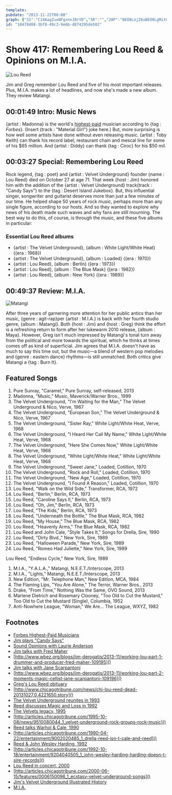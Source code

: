 ```yaml
---
template: 
pubdate: "2013-11-22T00:00"
graph: {"31":"C14AagZuxNFgxnnJ8rYD","5R":"","2AP":"BEO0LnjZ6uBEO0LgMit6X6cfdgMit6BHm1GgMit6"}
id: "10478488-3bf8-49c3-9e6b-d874295de502"
---
```






# Show 417: Remembering Lou Reed & Opinions on M.I.A.

![Lou Reed](https://static.soundopinions.org/images/2013/loureed.jpg)

Jim and Greg remember Lou Reed and five of his most important releases. Plus, M.I.A. makes a lot of headlines, and now she's made a new album. They review Matangi.



## 00:01:49 Intro: Music News

{artist : Madonna} is the world's [highest-paid](http://www.forbes.com/sites/zackomalleygreenburg/2013/11/19/the-worlds-highest-paid-musicians-2013/) musician according to {tag : *Forbes*}. (Insert {track : "Material Girl"} joke here.) But, more surprising is how well some artists have done without even releasing music. {artist : Toby Keith} can thank his record label, restaurant chain and mescal line for some of his $65 million. And {artist : Diddy} can thank {tag : Ciroc} for his $50 mil.



## 00:03:27 Special: Remembering Lou Reed

Rock legend, {tag : poet} and {artist : Velvet Underground} founder {name : Lou Reed} died on October 27 at age 71. That week {host : Jim} honored him with the addition of the {artist : Velvet Underground} track{track : "Candy Says"} to the {tag : Desert Island Jukebox}. But, this influential singer, songwriter and guitarist deserves more than just a few minutes of our time. He helped shape 50 years of rock music, perhaps more than any single figure, according to our hosts. And so they wanted to explore why news of his death made such waves and why fans are still mourning. The best way to do this, of course, is through the music, and these five albums in particular:


### Essential Lou Reed albums

- {artist : The Velvet Underground}, {album : White Light/White Heat} ({era : 1968})
- {artist : The Velvet Underground}, {album : Loaded} ({era : 1970})
- {artist : Lou Reed}, {album : Berlin} ({era : 1973})
- {artist : Lou Reed}, {album : The Blue Mask} ({era : 1982})
- {artist : Lou Reed}, {album : New York} ({era : 1989})



## 00:49:37 Review: M.I.A.

![Matangi](https://static.soundopinions.org/assets/417/2AP0.jpg)

After three years of garnering more attention for her public antics than her music, {genre : agit-rap}per {artist : M.I.A.} is back with her fourth studio genre, {album : Matangi}. Both {host : Jim} and {host : Greg} think the effort is a refreshing return to form after her lukewarm 2010 release, {album : Maya}. However, Greg isn't much impressed by Matangi's tonal turn away from the political and more towards the spiritual, which he thinks at times comes off as kind of superficial. Jim agrees that M.I.A. doesn't have as much to say this time out, but the music—a blend of western pop melodies and {genre : eastern dance} rhythms—is still unmatched. Both critics give Matangi a {tag : Burn It}.



## Featured Songs

1. Pure Sunray, "Caramel," Pure Sunray, self-released, 2013
2. Madonna, "Music," Music, Maverick/Warner Bros., 1999
3. The Velvet Underground, "I'm Waiting for the Man," The Velvet Underground & Nico, Verve, 1967
4. The Velvet Underground, "European Son," The Velvet Underground & Nico, Verve, 1967
5. The Velvet Underground, "Sister Ray," White Light/White Heat, Verve, 1968
6. The Velvet Underground, "I Heard Her Call My Name," White Light/White Heat, Verve, 1968
7. The Velvet Underground, "Here She Comes Now," White Light/White Heat, Verve, 1968
8. The Velvet Underground, "White Light/White Heat," White Light/White Heat, Verve, 1968
9. The Velvet Underground, "Sweet Jane," Loaded, Cotillion, 1970
10. The Velvet Underground, "Rock and Roll," Loaded, Cotillion, 1970
11. The Velvet Underground, "New Age," Loaded, Cotillion, 1970
12. The Velvet Underground, "I Found A Reason," Loaded, Cotillion, 1970
13. Lou Reed, "Walk on the Wild Side," Transformer, RCA, 1972
14. Lou Reed, "Berlin," Berlin, RCA, 1973
15. Lou Reed, "Caroline Says II," Berlin, RCA, 1973
16. Lou Reed, "Oh, Jim," Berlin, RCA, 1973
17. Lou Reed, "The Kids," Berlin, RCA, 1973
18. Lou Reed, "Underneath the Bottle," The Blue Mask, RCA, 1982
19. Lou Reed, "My House," The Blue Mask, RCA, 1982
20. Lou Reed, "Heavenly Arms," The Blue Mask, RCA, 1982
21. Lou Reed and John Cale, "Style Takes It," Songs for Drella, Sire, 1990
22. Lou Reed, "Dirty Blvd.," New York, Sire, 1989
23. Lou Reed, "Halloween Parade," New York, Sire, 1989
24. Lou Reed, "Romeo Had Juliette," New York, Sire, 1989

Lou Reed, "Endless Cycle," New York, Sire, 1989

1. M.I.A., "Y.A.L.A.," Matangi, N.E.E.T./Interscope, 2013
2. M.I.A., "Lights," Matangi, N.E.E.T./Interscope, 2013
3. New Edition, "Mr. Telephone Man," New Edition, MCA, 1984
4. The Flaming Lips, "You Are Alone," The Terror, Warner Bros., 2013
5. Drake, "From Time," Nothing Was the Same, OVO Sound, 2013
6. Marlene Dietrich and Rosemary Clooney, "Too Old to Cut the Mustard," Too Old to Cut the Mustard (Single), Columbia, 1952
7. Anti-Nowhere League, "Woman," We Are… The League, WXYZ, 1982



## Footnotes

- [Forbes Highest-Paid Musicians](http://www.forbes.com/sites/zackomalleygreenburg/2013/11/19/the-worlds-highest-paid-musicians-2013/)
- [Jim plays "Candy Says"](http://dev.soundopinions.org/show/414/dij/jim)
- [Sound Opinions with Laurie Anderson](http://dev.soundopinions.org/show/127)
- [Jim talks with Fred Maher]()
- [http://www.wbez.org/blogs/jim-derogatis/2013-11/working-lou-part-1-drummer-and-producer-fred-maher-109195]()
- [Jim talks with Jane Scarpantoni]()
- [http://www.wbez.org/blogs/jim-derogatis/2013-11/working-lou-part-2-moments-magic-cellist-jane-scarpantoni-109196]()
- [Greg's Lou Reed obituary]()
- [http://www.chicagotribune.com/news/chi-lou-reed-dead-20131027,0,4221650.story]()
- [The Velvet Underground reunites in 1993](http://articles.chicagotribune.com/1993-11-21/entertainment/9311210063_1_cale-sterling-morrison-velvets)
- [Reed discusses Magic and Loss in 1992](http://articles.chicagotribune.com/2013-10-27/news/chi-lou-reed-interview-20131027_1_lou-reed-rock-first-album)
- [The Velvets legacy, 1995]()
- [http://articles.chicagotribune.com/1995-10-08/news/9510080044_1_velvet-underground-rock-groups-rock-music]()
- [Reed talks Warhol & Cale, 1990]()
- [http://articles.chicagotribune.com/1990-04-22/entertainment/9002020485_1_drella-reed-isn-t-cale-and-reed]()
- [Reed & John Wesley Harding, 1992]()
- [http://articles.chicagotribune.com/1992-10-18/entertainment/9204040505_1_john-wesley-harding-harding-doesn-t-sire-records]()
- [Lou Reed in concert, 2000]()
- [http://articles.chicagotribune.com/2000-06-15/features/0006150096_1_ecstasy-velvet-underground-songs]()
- [Jim's Velvet Underground Illustrated History](https://static.soundopinions.org/images/2013/VelvetsEssay.pdf)
- [M.I.A.](http://miauniverse.tumblr.com/)